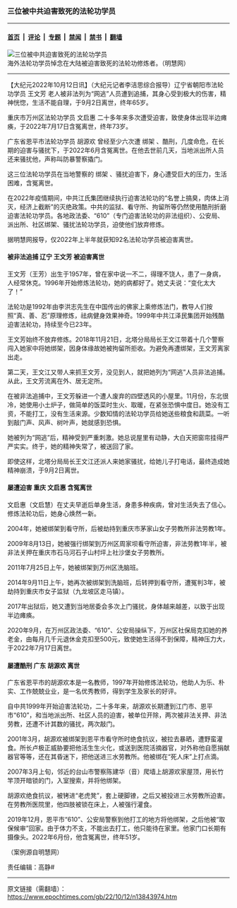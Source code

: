 ### 三位被中共迫害致死的法轮功学员

---

#### [首页](../../../..?n13843974) &nbsp;|&nbsp; [评论](../../../../../epoch-comment?n13843974) &nbsp;|&nbsp; [专题](../../../../../epoch-special?n13843974) &nbsp;|&nbsp; [禁闻](../../../../../epoch-news?n13843974) &nbsp;|&nbsp; [禁书](../../../../../books?n13843974) &nbsp;|&nbsp; [翻墙](https://github.com/gfw-breaker/nogfw/blob/master/README.md?n13843974)


<div><img alt="三位被中共迫害致死的法轮功学员" class="attachment-djy_600_400 size-djy_600_400 wp-post-image" src="https://i.epochtimes.com/assets/uploads/2022/10/id13845366-bb1a7e355f9b7a88be15d7bb63ddf6eb-600x400.jpg"/>
<div class="caption">
 海外法轮功学员悼念在大陆被迫害致死的法轮功修炼者。（明慧网）
</div></div><hr/><div class="post_content" id="artbody" itemprop="articleBody">
 <!-- article content begin -->
 <p>
  【大纪元2022年10月12日讯】（大纪元记者李洁思综合报导）辽宁省朝阳市法轮功学员
  <ok href="https://www.epochtimes.com/gb/tag/%E7%8E%8B%E6%96%87%E8%8A%B3.html">
   王文芳
  </ok>
  老人被非法列为“网逃”人员遭到追捕，其身心受到极大的伤害，精神恍惚，生活不能自理，于9月2日离世，终年65岁。
 </p>
 <p>
  重庆市万州区法轮功学员
  <ok href="https://www.epochtimes.com/gb/tag/%E6%96%87%E5%90%AF%E6%83%A0.html">
   文启惠
  </ok>
  二十多年来多次遭受迫害，致使身体出现半边瘫痪，于2022年7月17日含冤离世，终年73岁。
 </p>
 <p>
  广东省恩平市法轮功学员
  <ok href="https://www.epochtimes.com/gb/tag/%E8%83%A1%E6%BA%90%E6%AC%A2.html">
   胡源欢
  </ok>
  曾经至少六次遭
  <ok href="https://www.epochtimes.com/gb/tag/%E7%BB%91%E6%9E%B6.html">
   绑架
  </ok>
  、酷刑，几度命危，在长期的迫害与骚扰下，于2022年6月含冤离世。在他去世前几天，当地派出所人员还来骚扰他，声称叫防暴警察撬门。
 </p>
 <p>
  这三位法轮功学员在当地警察的
  <ok href="https://www.epochtimes.com/gb/tag/%E7%BB%91%E6%9E%B6.html">
   绑架
  </ok>
  、骚扰迫害下，身心遭受巨大的压力，生活困难，含冤离世。
 </p>
 <p>
  在2022年疫情期间，中共江氏集团继续执行迫害法轮功的“名誉上搞臭，肉体上消灭，经济上截断”的灭绝政策。中共的监狱、看守所、拘留所等仍然使用酷刑折磨迫害法轮功学员。各地政法委、“610”（专门迫害法轮功的非法组织）、公安局、派出所、社区绑架、骚扰法轮功学员，迫使他们放弃修炼。
 </p>
 <p>
  据明慧网报导，仅2022年上半年就获知92名法轮功学员被迫害离世。
 </p>
 <h4>
  被非法追捕 辽宁
  <ok href="https://www.epochtimes.com/gb/tag/%E7%8E%8B%E6%96%87%E8%8A%B3.html">
   王文芳
  </ok>
  被迫害离世
 </h4>
 <p>
  王文芳（王芳）出生于1957年，曾在家中说一不二，得理不饶人，患了一身病，人经常休克。1996年开始修炼法轮功，她的病都好了。她丈夫说：“变化太大了！”
 </p>
 <p>
  法轮功是1992年由李洪志先生在中国传出的佛家上乘修炼法门，教导人们按照“真、善、忍”原理修炼，祛病健身效果神奇。1999年中共江泽民集团开始残酷迫害法轮功，持续至今已23年。
 </p>
 <p>
  王文芳始终不放弃修炼。2018年11月21日，北塔分局局长王文江带着十几个警察闯入她家中将她绑架，因身体缘故她被拘留所拒收。为避免再遭绑架，王文芳离家出走。
 </p>
 <p>
  第二天，王文江又带人来抓王文芳，没见到人，就把她列为“网逃”人员非法追捕。从此，王文芳流离在外、居无定所。
 </p>
 <p>
  在被非法追捕中，王文芳躲进一个遭人废弃的四壁透风的小屋里。11月份，东北很冷，她使用小土炉子，做简单的饭菜时生火、取暖，在紧张恐惧中度日。她没有工资，不能打工，没有生活来源。少数知情的法轮功学员给她送些粮食和蔬菜。一听到敲门声、风声、树叶声，她就感到恐惧。
 </p>
 <p>
  她被列为“网逃”后，精神受到严重刺激。她总说屋里有动静，大白天把窗帘挂得严严实实。终于，她的精神失常了，被送回了家。
 </p>
 <p>
  即使这样，北塔分局局长王文江还派人来她家骚扰，给她儿子打电话，最终造成她精神崩溃，于9月2日离世。
 </p>
 <h4>
  屡遭迫害 重庆
  <ok href="https://www.epochtimes.com/gb/tag/%E6%96%87%E5%90%AF%E6%83%A0.html">
   文启惠
  </ok>
  含冤离世
 </h4>
 <p>
  文启惠（文启慧）在丈夫早逝后单身生活，身患多种疾病，曾对生活失去了信心。修炼法轮功后，她身心焕然一新。
 </p>
 <p>
  2004年，她被绑架到看守所，后被劫持到重庆市茅家山女子劳教所非法劳教1年。
 </p>
 <p>
  2009年8月13日，她被强行绑架到万州区周家坝看守所迫害，非法劳教1年半，被非法关押在重庆市石马河石子山村坪上社沙堡女子劳教所。
 </p>
 <p>
  2011年7月25日上午，她被绑架到万州区洗脑班。
 </p>
 <p>
  2014年9月11日上午，她再次被绑架到洗脑班，后转押到看守所，遭冤判3年，被劫持到重庆市女子监狱（九龙坡区走马镇）。
 </p>
 <p>
  2017年出狱后，她又遭到当地居委会多次上门骚扰，身体越来越差，以致于出现半边瘫痪。
 </p>
 <p>
  2020年9月，在万州区政法委、“610”、公安局操纵下，万州区社保局克扣她的养老金，由每月几千元退休金克扣至500元，致使她生活得不到保障，精神压力大，于2022年7月17日离世。
 </p>
 <h4>
  屡遭酷刑 广东
  <ok href="https://www.epochtimes.com/gb/tag/%E8%83%A1%E6%BA%90%E6%AC%A2.html">
   胡源欢
  </ok>
  离世
 </h4>
 <p>
  广东省恩平市的胡源欢本是一名教师，1997年开始修炼法轮功，他助人为乐、朴实、工作兢兢业业，是一名优秀教师，得到学生及家长的好评。
 </p>
 <p>
  自中共1999年开始迫害法轮功，二十多年来，胡源欢长期遭到江门市、恩平市“610”，和当地派出所、社区人员的迫害，被单位开除，两次被非法关押、非法劳教，还遭不计其数的骚扰，两次敲门。
 </p>
 <p>
  2001年3月，胡源欢被绑架到恩平市看守所时绝食抗议，被拉去暴晒，遭野蛮灌食。所长卢极正威胁要把他活生生火化，或送到医院活摘器官，对外称他自愿捐献器官等等，还在其昏迷下，把他送进三水劳教所。他被绑在“死人床”上打点滴。
 </p>
 <p>
  2007年3月上旬，邻近的台山市警察陈建华（音）爬墙上胡源欢家屋顶，用长竹竿顶开暗锁的门，入室搜索，并将他绑架。
 </p>
 <p>
  胡源欢绝食抗议，被铐进“老虎凳”，套上硬脚镣，之后又被投进三水劳教所迫害。在劳教所医院里，他四肢被锁在床上，人被强行灌食。
 </p>
 <p>
  2019年12月，恩平市“610”、公安局警察到他打工的地方将他绑架，之后他被“取保候审”回家。由于体力不支，不能出去打工，他只能待在家里。他家门口长期有摄像头。2022年6月份，他含冤离世，终年51岁。
 </p>
 <p>
  （案例源自明慧网）
 </p>
 <p>
  责任编辑：高静#
 </p>
 <!-- article content end -->
 <div id="below_article_ad">
 </div>
</div>


---

原文链接（需翻墙）：https://www.epochtimes.com/gb/22/10/12/n13843974.htm
